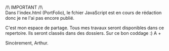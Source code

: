 /!\ IMPORTANT /!\ <br/>
Dans l'index.html (PortFolio), le fchier JavaScript est en cours de rédaction donc je ne l'ai pas encore publié.

C'est mon espace de partage.
Tous mes travaux seront disponibles dans ce repertoire.
Ils seront classés dans des dossiers.
Sur ce bon coddage :)
A +

Sincèrement,
Arthur.
